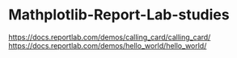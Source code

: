 # Mathplotlib-Report-Lab-studies


https://docs.reportlab.com/demos/calling_card/calling_card/
https://docs.reportlab.com/demos/hello_world/hello_world/